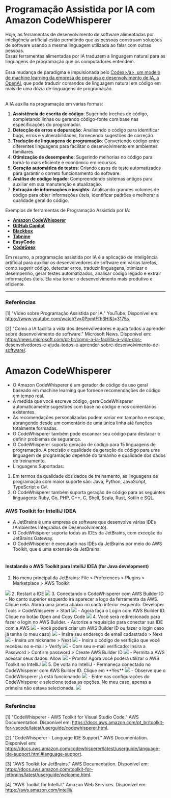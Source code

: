 # Programação Assistida por IA com Amazon CodeWhisperer

Hoje, as ferramentas de desenvolvimento de software alimentadas por inteligência artificial estão permitindo que as pessoas construam soluções de software usando a mesma linguagem utilizada ao falar com outras pessoas.<br>
Essas ferramentas alimentadas por IA traduzem a linguagem natural para as linguagens de programação que os computadores entendem.<br><br>
Essa mudança de paradigma é impulsionada pelo <a href="https://openai.com/blog/openai-codex">Codex>/a>, um modelo de machine learning da empresa de pesquisa e desenvolvimento de IA, a <a href="https://openai.com/">OpenAI</a>, 
que pode traduzir comandos de linguagem natural em código em mais de uma dúzia de linguagens de programação. <br><br>

A IA auxilia na programação em várias formas:

1. **Assistência de escrita de código**: Sugerindo trechos de código, completando linhas ou gerando código-fonte com base nas especificações do programador.
2. **Detecção de erros e depuração**: Analisando o código para identificar bugs, erros e vulnerabilidades, fornecendo sugestões de correção.
3. **Tradução de linguagens de programação**: Convertendo código entre diferentes linguagens para facilitar o desenvolvimento em ambientes familiares.
4. **Otimização de desempenho**: Sugerindo melhorias no código para torná-lo mais eficiente e econômico em recursos.
5. **Geração automática de testes**: Criando casos de teste automatizados para garantir o correto funcionamento do software.
6. **Análise de código legado**: Compreendendo sistemas antigos para auxiliar em sua manutenção e atualização.
7. **Extração de informações e insights**: Analisando grandes volumes de código para obter informações úteis, identificar padrões e melhorar a qualidade geral do código.

Exemplos de ferramentas de Programação Assistida por IA:

- <a href="https://aws.amazon.com/codewhisperer/">**Amazon CodeWhisperer**</a>
- <a href="https://github.com/features/copilot">**GitHub Copilot**</a>
- <a href="https://www.useblackbox.io/">**Blackbox**</a>
- <a href="https://www.tabnine.com/">**Tabnine**</a>
- <a href="https://www.easycode.ai/">**EasyCode**</a>
- <a href="https://codegeex.cn/">**CodeGeex**</a>

Em resumo, a programação assistida por IA é a aplicação de inteligência artificial para auxiliar os desenvolvedores de software em várias tarefas, como sugerir código, detectar erros, traduzir linguagens, otimizar o desempenho, gerar testes automatizados, analisar código legado e extrair informações úteis. Ela visa tornar o desenvolvimento mais produtivo e eficiente.

-----

### Referências

[1] "Vídeo sobre Programação Assistida por IA." YouTube. Disponível em: https://www.youtube.com/watch?v=0PpmtFfh3HI&t=3175s.

[2] "Como a IA facilita a vida dos desenvolvedores e ajuda todos a aprender sobre desenvolvimento de software." Microsoft News. Disponível em: https://news.microsoft.com/pt-br/como-a-ia-facilita-a-vida-dos-desenvolvedores-e-ajuda-todos-a-aprender-sobre-desenvolvimento-de-software/.

# Amazon CodeWhisperer

- O Amazon CodeWhisperer é um gerador de código de uso geral baseado em machine learning que fornece recomendações de código em tempo real.
- À medida que você escreve código, gera CodeWhisperer automaticamente sugestões com base no código e nos comentários existentes. 
- As recomendações personalizadas podem variar em tamanho e escopo, abrangendo desde um comentário de uma única linha até funções totalmente formadas.
- O CodeWhisperer também pode escanear seu código para destacar e definir problemas de segurança.
- O CodeWhisperer suporta geração de código para 15 linguagens de programação. A precisão e qualidade da geração de código para uma linguagem de programação depende do tamanho e qualidade dos dados de treinamento.
- Linguagens Suportadas:
1. Em termos da qualidade dos dados de treinamento, as linguagens de programação com maior suporte são: Java, Python, JavaScript, TypeScript e C#.
2. O CodeWhisperer também suporta geração de código para as seguintes linguagens: Ruby, Go, PHP, C++, C, Shell, Scala, Rust, Kotlin e SQL.

### AWS Toolkit for IntelliJ IDEA

- A JetBrains é uma empresa de software que desenvolve várias IDEs (Ambientes Integrados de Desenvolvimento).
- O CodeWhisperer suporta todas as IDEs da JetBrains, com exceção da JetBrains Gateway.
- O CodeWhisperer é executado nas IDEs da JetBrains por meio do AWS Toolkit, que é uma extensão da JetBrains.<br><br>

#### Instalando o AWS Toolkit para IntelliJ IDEA (for Java development)

1. No menu principal da JetBrains: File > Preferences > Plugins > Marketplace > AWS Toolkit
<img src="../imgs/codewhisperer1.png"/> 
2. Restart a IDE
<img src="../imgs/codewhisperer2.png"/>
3. Conectando o CodeWhisperer com AWS Builder ID
- No canto superior esquerdo irá aparecer a logo da ferramenta da AWS. Clique nela. Abrirá uma janela abaixo no canto inferior esquerdo: Developer Tools > CodeWhisperer > Start
<img src="../imgs/codewhisperer3.png"/>
- Agora faça o Login com AWS Builder ID. Clique no botão Open and Copy Code
<img src="../imgs/codewhisperer4.png"/>
4. Você será redirecionado para fazer o login no AWS Builder. 
- Autorize a requisição para conectar sua IDE com a AWS
  <img src="../imgs/codewhisperer5.0.png"/>
- Você poderá criar um AWS Builder ID ou fazer o login caso já tenha (o meu caso)
<img src="../imgs/codewhisperer5.1.png"/>
- Insira seu endereço de email cadastrado > Next
<img src="../imgs/codewhisperer5.2.png"/>
- Insira um nickname > Next
<img src="../imgs/codewhisperer5.3.png"/>
- Insira o código de verifição que você recebeu no e-mail > Verify
<img src="../imgs/codewhisperer5.4.png"/>
- Com seu e-mail verificado: Insira a Password > Confirm password > Create AWS Builder ID
<img src="../imgs/codewhisperer5.5.png"/>
- Permita a AWS acessar seus dados: Allow
<img src="../imgs/codewhisperer5.6.png"/>
- Pronto! Agora você poderá utilizar o AWS Toolkit no IntelliJ
<img src="../imgs/codewhisperer5.7.png"/>
5. De volta no IntelliJ
- Permaneça conectado no CodeWhisperer com AWS Builder ID. Clique em **Yes**
<img src="../imgs/codewhisperer6.png"/>
- Observe que o CodeWhisperer já está funcionando
<img src="../imgs/codewhisperer7.png"/>
- Entre nas configurações do CodeWhisperer e selecione todas as opções. No meu caso, apenas a primeira não estava selecionada.
<img src="../imgs/codewhisperer8.png"/>

-----

### Referências

[1] "CodeWhisperer - AWS Toolkit for Visual Studio Code." AWS Documentation. Disponível em: https://docs.aws.amazon.com/pt_br/toolkit-for-vscode/latest/userguide/codewhisperer.html.

[2] "CodeWhisperer - Language IDE Support." AWS Documentation. Disponível em: https://docs.aws.amazon.com/codewhisperer/latest/userguide/language-ide-support.html#language-support.

[3] "AWS Toolkit for JetBrains." AWS Documentation. Disponível em: https://docs.aws.amazon.com/toolkit-for-jetbrains/latest/userguide/welcome.html.

[4] "AWS Toolkit for IntelliJ." Amazon Web Services. Disponível em: https://aws.amazon.com/intellij/.



